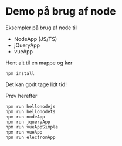 # Demo på brug af node

Eksempler på brug af node til

- NodeApp (JS/TS)
- jQueryApp
- vueApp

Hent alt til en mappe og kør 

```
npm install
```

Det kan godt tage lidt tid!

Prøv herefter

```
npm run hellonodejs
npm run hellonodets
npm run nodeApp
npm run jqueryApp 
npm run vueAppSimple
npm run vueApp
npn run electronApp
```
